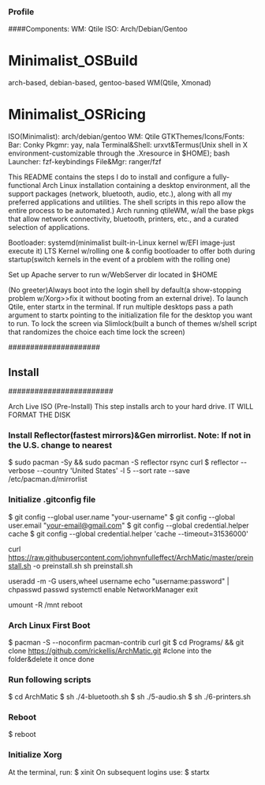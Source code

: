
### Profile
####Components:
WM: Qtile
ISO: Arch/Debian/Gentoo



# Minimalist_OSBuild
arch-based, debian-based, gentoo-based WM(Qtile, Xmonad)


# Minimalist_OSRicing

ISO(Minimalist): arch/debian/gentoo
WM: Qtile 
GTKThemes/Icons/Fonts:
Bar: Conky
Pkgmr: yay, nala
Terminal&Shell: urxvt&Termus(Unix shell in X environment-customizable through the .Xresource in $HOME); bash
Launcher: fzf-keybindings
File&Mgr: ranger/fzf

This README contains the steps I do to install and configure a fully-functional Arch Linux installation containing a desktop environment, all the support packages (network, bluetooth, audio, etc.), along with all my preferred applications and utilities. The shell scripts in this repo allow the entire process to be automated.)
 Arch running qtileWM, w/all the base pkgs that allow network connectivity, bluetooth, printers, etc., and a curated selection of applications.


Bootloader: systemd(minimalist built-in-Linux kernel w/EFI image-just execute it)
LTS Kernel w/rolling one & config bootloader to offer both during startup(switch kernels in the event of a problem with the rolling one)

Set up Apache server to run w/WebServer dir located in $HOME

(No greeter)Always boot into the login shell by default(a show-stopping problem w/Xorg>>fix it without booting from an external drive). To launch Qtile, enter startx in the terminal. If run multiple desktops pass a path argument to startx pointing to the initialization file for the desktop you want to run.
To lock the screen via Slimlock(built a bunch of themes w/shell script that randomizes the choice each time lock the screen)

#####################
## Install
########################

Arch Live ISO (Pre-Install)
This step installs arch to your hard drive. IT WILL FORMAT THE DISK

### Install Reflector(fastest mirrors)&Gen mirrorlist. Note: If not in the U.S. change to nearest
$ sudo pacman -Sy && sudo pacman -S reflector rsync curl 
$ reflector --verbose --country 'United States' -l 5 --sort rate --save /etc/pacman.d/mirrorlist

### Initialize .gitconfig file
$ git config --global user.name "your-username"
$ git config --global user.email "your-email@gmail.com"
$ git config --global credential.helper cache
$ git config --global credential.helper 'cache --timeout=31536000'




curl https://raw.githubusercontent.com/johnynfulleffect/ArchMatic/master/preinstall.sh -o preinstall.sh
sh preinstall.sh

useradd -m -G users,wheel username
echo "username:password" | chpasswd
passwd
systemctl enable NetworkManager
exit

umount -R /mnt
reboot



### Arch Linux First Boot
$ pacman -S --noconfirm pacman-contrib curl git
$ cd Programs/ && git clone https://github.com/rickellis/ArchMatic.git #clone into the folder&delete it once done

### Run following scripts
$ cd ArchMatic
$ sh  ./4-bluetooth.sh 
$ sh ./5-audio.sh 
$ sh  ./6-printers.sh 

### Reboot
$ reboot

### Initialize Xorg
At the terminal, run:
$ xinit
On subsequent logins use:
$ startx

